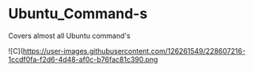 # Ubuntu_Command-s
Covers almost all Ubuntu command's


![C](https://user-images.githubusercontent.com/126261549/228607216-1ccdf0fa-f2d6-4d48-af0c-b76fac81c390.png


